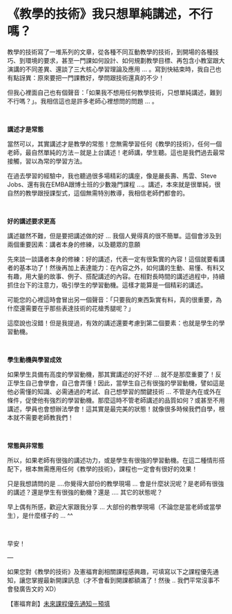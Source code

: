 # 《教學的技術》我只想單純講述，不行嗎？ 

<div>
<p>教學的技術寫了一堆系列的文章，從各種不同互動教學的技術，到開場的各種技巧、到環境的要求，甚至一門課如何設計、如何規劃教學目標、再包含小教室跟大演講的不同差異、還談了三大核心學習理論及應用 … 。寫到快結束時，我自己也有點訝異：原來要把一門課教好，學問跟技術還真的不少！</p>
<p>但我心裡面自己也有個聲音：「如果我不想用任何教學技術，只想單純講述，難到不行嗎？」。我相信這也是許多老師心裡想問的問題 … 。</p>
<p> </p>
<p><strong>講述才是常態</strong></p>
<p>當然可以，其實講述才是教學的常態！您無需學習任何《教學的技術》，任何一個老師，最自然單純的方法－就是上台講述！老師講，學生聽。這也是我們過去最常接觸，習以為常的學習方法。</p>
<p>在過去學習的經驗中，我也聽過很多場精彩的講座，像是嚴長壽、馬雲、Steve Jobs、還有我在EMBA跟博士班的少數幾門課程 …。講述，本來就是很單純，很自然的教學跟授課型式，這個無需特別教導，我相信老師們都會的。</p>
<p> </p>
<p><strong>好的講述要求更高</strong></p>
<p>講述雖然不難，但是要把講述做的好 … 我個人覺得真的很不簡單。這個會涉及到兩個重要因素：講者本身的修練，以及聽眾的意願</p>
<p>先來談一談講者本身的修練：好的講述，代表一定有很紮實的內容！這個就要看講者的基本功了！然後再加上表達能力：在內容之外，如何講的生動、易懂、有料又有趣，用大量的故事、例子、搭配講述的內容。在相對長時間的講述過程中，持續抓住台下的注意力，吸引學生的學習動機。這樣才能算是一個精彩的講述。</p>
<p>可能您的心裡這時會冒出另一個聲音：「只要我的東西紮實有料，真的很重要，為什麼還需要在乎那些表達技術的花槍秀腿呢？」</p>
<p>這麼說也沒錯！但是我提過，有效的講述還要考慮到第二個要素：也就是學生的學習動機。</p>
<p> </p>
<p><strong>學生動機與學習成效</strong></p>
<p>如果學生具備有高度的學習動機，那其實講述的好不好 … 就不是那麼重要了！反正學生自己會學會，自己會弄懂！因此，當學生自己有很強的學習動機，譬如這是他必需懂的知識、必需通過的考試、自己想學習的關鍵技術 … 不管是內在或外在條件，促使他有強烈的學習動機。那麼這時不管老師講述的品質如何？或甚至不用講述，學員也會想辦法學會！這其實是最完美的狀態！就像很多時候我們自學，根本就不需要老師教我們！</p>
<p> </p>
<p><strong>常態與非常態</strong></p>
<p>所以，如果老師有很強的講述功力，或是學生有很強的學習動機。在這二種情形搭配下，根本無需應用任何《教學的技術》，課程也一定會有很好的效果！</p>
<p>只是我想請問的是 ….你覺得大部份的教學現場 … 會是什麼狀況呢？是老師有很強的講述？還是學生有很強的動機？還是 …. 其它的狀態呢？</p>
<p>早上偶有所感，歡迎大家跟我分享 … 大部份的教學現場（不論您是當老師或當學生），是什麼樣子的 … ^^</p>
<p> </p>
<p>早安！</p>
</div>
<div>
<p>—</p>
<p>如果您對《教學的技術》及憲福育創相關課程感興趣，可填寫以下之課程優先通知，讓您掌握最新開課訊息（才不會看到開課都額滿了！然後 .. 我們平常沒事不會發廣告文的 XD）</p>
<p>【憲福育創】<a href="http://www.sfclass.tw/form-view/1">未來課程優先通知－預填</a></p>
</div>